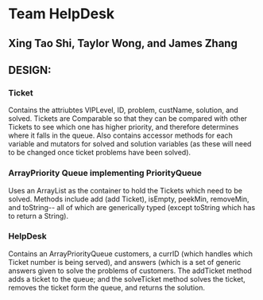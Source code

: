 <h1>
Team HelpDesk
</h1>

<h2>
Xing Tao Shi, Taylor Wong, and James Zhang
</h2>

<h2>
DESIGN:
</h2>

<h3>
Ticket
</h3>

Contains the attriubtes VIPLevel, ID, problem, custName, solution, and solved. Tickets are Comparable so that they can be compared with other Tickets to see which one has higher priority, and therefore determines where it falls in the queue. Also contains accessor methods for each variable and mutators for solved and solution variables (as these will need to be changed once ticket problems have been solved).


<h3>
ArrayPriority Queue implementing PriorityQueue
</h3>

Uses an ArrayList as the container to hold the Tickets which need to be solved. Methods include add (add Ticket), isEmpty, peekMin, removeMin, and toString-- all of which are generically typed (except toString which has to return a String).


<h3>
HelpDesk
</h3>

Contains an ArrayPriorityQueue customers, a currID (which handles which Ticket number is being served), and answers (which is a set of generic answers given to solve the problems of customers. The addTicket method adds a ticket to the queue; and the solveTicket method solves the ticket, removes the ticket form the queue, and returns the solution.
